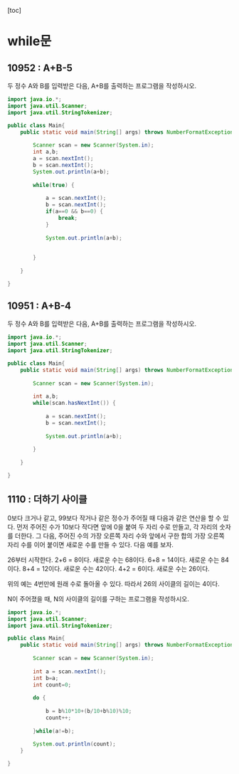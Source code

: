 [toc]



# while문

## 10952 : A+B-5

두 정수 A와 B를 입력받은 다음, A+B를 출력하는 프로그램을 작성하시오.

```java
import java.io.*;
import java.util.Scanner;
import java.util.StringTokenizer;

public class Main{
	public static void main(String[] args) throws NumberFormatException, IOException {
		
		Scanner scan = new Scanner(System.in);
		int a,b;
		a = scan.nextInt();
		b = scan.nextInt();
		System.out.println(a+b);
		
		while(true) {
			
			a = scan.nextInt();
			b = scan.nextInt();
			if(a==0 && b==0) {
				break;
			}
			
			System.out.println(a+b);
			
			
		}
		
	}

}
```



## 10951 : A+B-4

두 정수 A와 B를 입력받은 다음, A+B를 출력하는 프로그램을 작성하시오.

```java
import java.io.*;
import java.util.Scanner;
import java.util.StringTokenizer;

public class Main{
	public static void main(String[] args) throws NumberFormatException, IOException {
		
		Scanner scan = new Scanner(System.in);
	
		int a,b;
		while(scan.hasNextInt()) {
			
			a = scan.nextInt();
			b = scan.nextInt();
		
			System.out.println(a+b);
		
		}
		
	}

}
```



## 1110 : 더하기 사이클

0보다 크거나 같고, 99보다 작거나 같은 정수가 주어질 때 다음과 같은 연산을 할 수 있다. 먼저 주어진 수가 10보다 작다면 앞에 0을 붙여 두 자리 수로 만들고, 각 자리의 숫자를 더한다. 그 다음, 주어진 수의 가장 오른쪽 자리 수와 앞에서 구한 합의 가장 오른쪽 자리 수를 이어 붙이면 새로운 수를 만들 수 있다. 다음 예를 보자.

26부터 시작한다. 2+6 = 8이다. 새로운 수는 68이다. 6+8 = 14이다. 새로운 수는 84이다. 8+4 = 12이다. 새로운 수는 42이다. 4+2 = 6이다. 새로운 수는 26이다.

위의 예는 4번만에 원래 수로 돌아올 수 있다. 따라서 26의 사이클의 길이는 4이다.

N이 주어졌을 때, N의 사이클의 길이를 구하는 프로그램을 작성하시오.

```java
import java.io.*;
import java.util.Scanner;
import java.util.StringTokenizer;

public class Main{
	public static void main(String[] args) throws NumberFormatException, IOException {
		
		Scanner scan = new Scanner(System.in);
		
		int a = scan.nextInt();
		int b=a;
		int count=0;
		
		do {
		
			b = b%10*10+(b/10+b%10)%10;	
			count++;
			
		}while(a!=b);
		
		System.out.println(count);
	}

}
```


